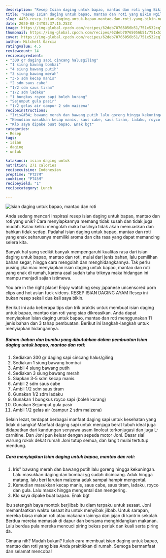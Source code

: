 ```yaml
---
description: "Resep Isian daging untuk bapao, mantao dan roti yang Bikin Ngiler"
title: "Resep Isian daging untuk bapao, mantao dan roti yang Bikin Ngiler"
slug: 4459-resep-isian-daging-untuk-bapao-mantao-dan-roti-yang-bikin-ngiler
date: 2020-08-24T02:37:15.252Z
image: https://img-global.cpcdn.com/recipes/62deb70765056b51/751x532cq70/isian-daging-untuk-bapao-mantao-dan-roti-foto-resep-utama.jpg
thumbnail: https://img-global.cpcdn.com/recipes/62deb70765056b51/751x532cq70/isian-daging-untuk-bapao-mantao-dan-roti-foto-resep-utama.jpg
cover: https://img-global.cpcdn.com/recipes/62deb70765056b51/751x532cq70/isian-daging-untuk-bapao-mantao-dan-roti-foto-resep-utama.jpg
author: Mitchell Garcia
ratingvalue: 4.5
reviewcount: 14
recipeingredient:
- "300 gr daging sapi cincang halusgiling"
- "1 siung bawang bombai"
- "4 siung bawang putih"
- "3 siung bawang merah"
- "3-5 sdm kecap manis"
- "2 sdm saus cabe"
- "1/2 sdm saus tiram"
- "1/2 sdm ladaku"
- "1 bungkus royco sapi boleh kurang"
- "Sejumput gula pasir"
- "1/2 gelas air campur 2 sdm maizena"
recipeinstructions:
- "Iris&#34; bawang merah dan bawang putih lalu goreng hingga kekuningan. Lalu masukkan daging dan bombai yg sudah dicincang. Aduk hingga matang, lalu beri larutan maizena aduk sampai hampir mengental."
- "Kemudian masukkan kecap manis, saus cabe, saus tiram, ladaku, royco dan gula. Lalu masak hingga mengental dan mengering."
- "Klo saya dipake buat bapao. Enak bgt"
categories:
- Resep
tags:
- isian
- daging
- untuk

katakunci: isian daging untuk 
nutrition: 271 calories
recipecuisine: Indonesian
preptime: "PT27M"
cooktime: "PT45M"
recipeyield: "1"
recipecategory: Lunch

---
```



![Isian daging untuk bapao, mantao dan roti](https://img-global.cpcdn.com/recipes/62deb70765056b51/751x532cq70/isian-daging-untuk-bapao-mantao-dan-roti-foto-resep-utama.jpg)

Anda sedang mencari inspirasi resep isian daging untuk bapao, mantao dan roti yang unik? Cara menyiapkannya memang tidak susah dan tidak juga mudah. Kalau keliru mengolah maka hasilnya tidak akan memuaskan dan bahkan tidak sedap. Padahal isian daging untuk bapao, mantao dan roti yang enak seharusnya memiliki aroma dan cita rasa yang dapat memancing selera kita.

Banyak hal yang sedikit banyak mempengaruhi kualitas rasa dari isian daging untuk bapao, mantao dan roti, mulai dari jenis bahan, lalu pemilihan bahan segar, hingga cara mengolah dan menghidangkannya. Tak perlu pusing jika mau menyiapkan isian daging untuk bapao, mantao dan roti yang enak di rumah, karena asal sudah tahu triknya maka hidangan ini mampu menjadi sajian istimewa.

You are in the right place! Enjoy watching sexy japanese uncensored porn clips and hot asian fuck videos. RESEP ISIAN DAGING AYAM Resep ini bukan resep sekali dua kali saya bikin.


Berikut ini ada beberapa tips dan trik praktis untuk membuat isian daging untuk bapao, mantao dan roti yang siap dikreasikan. Anda dapat menyiapkan Isian daging untuk bapao, mantao dan roti menggunakan 11 jenis bahan dan 3 tahap pembuatan. Berikut ini langkah-langkah untuk menyiapkan hidangannya.

<!--inarticleads1-->

##### Bahan-bahan dan bumbu yang dibutuhkan dalam pembuatan Isian daging untuk bapao, mantao dan roti:

1. Sediakan 300 gr daging sapi cincang halus/giling
1. Sediakan 1 siung bawang bombai
1. Ambil 4 siung bawang putih
1. Sediakan 3 siung bawang merah
1. Siapkan 3-5 sdm kecap manis
1. Ambil 2 sdm saus cabe
1. Ambil 1/2 sdm saus tiram
1. Gunakan 1/2 sdm ladaku
1. Gunakan 1 bungkus royco sapi (boleh kurang)
1. Gunakan Sejumput gula pasir
1. Ambil 1/2 gelas air (campur 2 sdm maizena)


Selain lezat, terdapat berbagai manfaat daging sapi untuk kesehatan yang tidak disangka! Manfaat daging sapi untuk menjaga berat tubuh ideal juga didapatkan dari kandungan senyawa asam linoleat terkonjugasi dan juga L-carnitine. Dan Joni pun keluar dengan sepeda motor Joni. Dasar sial warung rokok dekat rumah Joni tutup semua, dan langit mulai tertutup mendung. 

<!--inarticleads2-->

##### Cara menyiapkan Isian daging untuk bapao, mantao dan roti:

1. Iris&#34; bawang merah dan bawang putih lalu goreng hingga kekuningan. Lalu masukkan daging dan bombai yg sudah dicincang. Aduk hingga matang, lalu beri larutan maizena aduk sampai hampir mengental.
1. Kemudian masukkan kecap manis, saus cabe, saus tiram, ladaku, royco dan gula. Lalu masak hingga mengental dan mengering.
1. Klo saya dipake buat bapao. Enak bgt


Ibu setengah baya montok berjilbab itu diam terpaku untuk sesaat. Joni memanfaatkan waktu sesaat itu untuk menyibak jilbab. Untuk sarapan, mereka biasa makan roti atau makanan lainnya dan jajan di kantrin sekolah. Berdua mereka memasak di dapur dan bersama menghidangkan makanan. Lalu berdua pula mereka mencuci piring bekas periuk dan kuali serta piring da. 

Gimana nih? Mudah bukan? Itulah cara membuat isian daging untuk bapao, mantao dan roti yang bisa Anda praktikkan di rumah. Semoga bermanfaat dan selamat mencoba!
